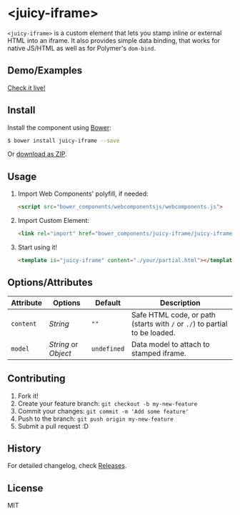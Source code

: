 &lt;juicy-iframe&gt;
==============

`<juicy-iframe>` is a custom element that lets you stamp inline or external HTML into an iframe.
It also provides simple data binding, that works for native JS/HTML as well as for Polymer's `dom-bind`.

## Demo/Examples

[Check it live!](http://juicy.github.io/juicy-iframe/examples/index.html)

## Install

Install the component using [Bower](http://bower.io/):

```sh
$ bower install juicy-iframe --save
```

Or [download as ZIP](https://github.com/Juicy/juicy-iframe/archive/gh-pages.zip).

## Usage

1. Import Web Components' polyfill, if needed:

	```html
	<script src="bower_components/webcomponentsjs/webcomponents.js">
    ```

2. Import Custom Element:

    ```html
    <link rel="import" href="bower_components/juicy-iframe/juicy-iframe.html">
    ```

3. Start using it!

    ```html
    <template is="juicy-iframe" content="./your/partial.html"></template>
    ```

## Options/Attributes

Attribute    | Options           | Default     | Description
---          | ---               | ---         | ---
`content`    | *String*		     | `""`	       | Safe HTML code, or path (starts with `/` or `./`) to partial to be loaded.
`model`      | *String* or *Object* | `undefined` | Data model to attach to stamped iframe.

## Contributing

1. Fork it!
2. Create your feature branch: `git checkout -b my-new-feature`
3. Commit your changes: `git commit -m 'Add some feature'`
4. Push to the branch: `git push origin my-new-feature`
5. Submit a pull request :D

## History

For detailed changelog, check [Releases](https://github.com/Juicy/juicy-iframe/releases).

## License

MIT
